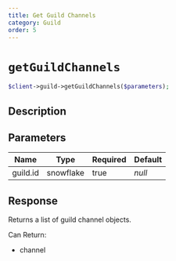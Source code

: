 ```yaml
---
title: Get Guild Channels
category: Guild
order: 5
---
```


# `getGuildChannels`

```php
$client->guild->getGuildChannels($parameters);
```

## Description



## Parameters


Name | Type | Required | Default
--- | --- | --- | ---
guild.id | snowflake | true | *null*

## Response

Returns a list of guild channel objects.

Can Return:

* channel

